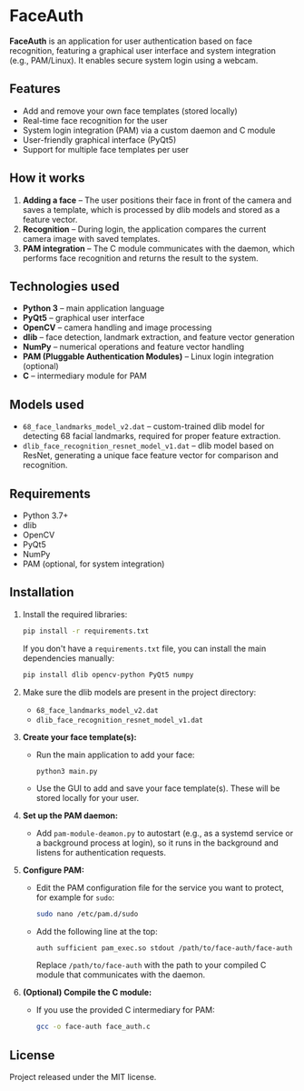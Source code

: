 # FaceAuth

**FaceAuth** is an application for user authentication based on face recognition, featuring a graphical user interface and system integration (e.g., PAM/Linux). It enables secure system login using a webcam.

## Features

- Add and remove your own face templates (stored locally)
- Real-time face recognition for the user
- System login integration (PAM) via a custom daemon and C module
- User-friendly graphical interface (PyQt5)
- Support for multiple face templates per user

## How it works

1. **Adding a face** – The user positions their face in front of the camera and saves a template, which is processed by dlib models and stored as a feature vector.
2. **Recognition** – During login, the application compares the current camera image with saved templates.
3. **PAM integration** – The C module communicates with the daemon, which performs face recognition and returns the result to the system.

## Technologies used

- **Python 3** – main application language
- **PyQt5** – graphical user interface
- **OpenCV** – camera handling and image processing
- **dlib** – face detection, landmark extraction, and feature vector generation
- **NumPy** – numerical operations and feature vector handling
- **PAM (Pluggable Authentication Modules)** – Linux login integration (optional)
- **C** – intermediary module for PAM

## Models used

- `68_face_landmarks_model_v2.dat` – custom-trained dlib model for detecting 68 facial landmarks, required for proper feature extraction.
- `dlib_face_recognition_resnet_model_v1.dat` – dlib model based on ResNet, generating a unique face feature vector for comparison and recognition.

## Requirements

- Python 3.7+
- dlib
- OpenCV
- PyQt5
- NumPy
- PAM (optional, for system integration)

## Installation

1. Install the required libraries:
    ```bash
    pip install -r requirements.txt
    ```
    If you don't have a `requirements.txt` file, you can install the main dependencies manually:
    ```bash
    pip install dlib opencv-python PyQt5 numpy
    ```
2. Make sure the dlib models are present in the project directory:
    - `68_face_landmarks_model_v2.dat`
    - `dlib_face_recognition_resnet_model_v1.dat`

3. **Create your face template(s):**
    - Run the main application to add your face:
        ```bash
        python3 main.py
        ```
    - Use the GUI to add and save your face template(s). These will be stored locally for your user.

4. **Set up the PAM daemon:**
    - Add `pam-module-deamon.py` to autostart (e.g., as a systemd service or a background process at login), so it runs in the background and listens for authentication requests.

5. **Configure PAM:**
    - Edit the PAM configuration file for the service you want to protect, for example for `sudo`:
        ```bash
        sudo nano /etc/pam.d/sudo
        ```
    - Add the following line at the top:
        ```
        auth sufficient pam_exec.so stdout /path/to/face-auth/face-auth
        ```
      Replace `/path/to/face-auth` with the path to your compiled C module that communicates with the daemon.

6. **(Optional) Compile the C module:**
    - If you use the provided C intermediary for PAM:
        ```bash
        gcc -o face-auth face_auth.c
        ```

## License

Project released under the MIT license.